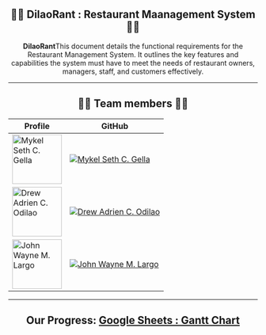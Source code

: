 <!-- Center align content -->
<div align="center">

## 👨‍🍳 **DilaoRant : Restaurant Maanagement System** 👨‍🍳
**DilaoRant**This document details the functional requirements for the Restaurant Management System. It outlines the key features and capabilities the system must have to meet the needs of restaurant owners, managers, staff, and customers effectively.

----------

## 👨‍🍳 **Team members** 👨‍🍳

| Profile                                                                 | GitHub                                                                                          |
|--------------------------------------------------------------------------------|------------------------------------------------------------------------------------------------------|
| <img src="https://avatars.githubusercontent.com/u/126269967?v=4" width="100px;" alt="Mykel Seth C. Gella"/> | [![Mykel Seth C. Gella](https://img.shields.io/badge/Clark%20D.%20Gemongala-GitHub-blue?style=for-the-badge)](https://github.com/beplopcitu) |
| <img src="https://drive.google.com/uc?export=view&id=1fVmyplB5lj4ElQ8A50HU0D2Nd7lQWXp6" width="100px;" alt="Drew Adrien C. Odilao"/> | [![Drew Adrien C. Odilao](https://img.shields.io/badge/Drew%20Adrien%20C.%20Odilao-GitHub-green?style=for-the-badge)](https://github.com/DrewingBook) |
| <img src="https://drive.google.com/uc?export=view&id=13l3nOZzVj83df6m5A9_MeR6W0FJvRmAJ" width="100px;" alt="John Wayne M. Largo"/> | [![John Wayne M. Largo](https://img.shields.io/badge/John%20Wayne%20M.%20Largo-GitHub-red?style=for-the-badge)](https://github.com/xxmu53xx) |

----------

## Our Progress: [Google Sheets : Gantt Chart]([[https://trello.com/b/5qpYsdJQ/foundit](https://docs.google.com/spreadsheets/d/1nHaQQXiKmNXLnb4BZy2EdwC_1RaD1d1SZMbM3q2Jwzk/edit?gid=0#gid=0)](https://docs.google.com/spreadsheets/d/1nHaQQXiKmNXLnb4BZy2EdwC_1RaD1d1SZMbM3q2Jwzk/edit?gid=0#gid=0))

</div>
